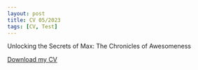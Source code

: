 ```yaml
---
layout: post
title: CV 05/2023
tags: [CV, Test]
---
```


Unlocking the Secrets of Max: The Chronicles of Awesomeness

<a href="assets/MK_CV_05_2023.pdf" download>Download my CV</a>
